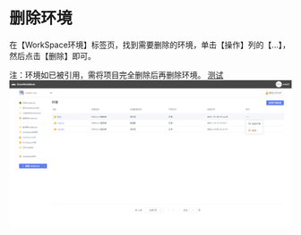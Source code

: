 # 删除环境

在【WorkSpace环境】标签页，找到需要删除的环境，单击【操作】列的【...】，然后点击【删除】即可。

注：环境如已被引用，需将项目完全删除后再删除环境。
[测试](chapter1/huan-jing/bian-ji-huan-jing.md)
![](/assets/schj.png)

